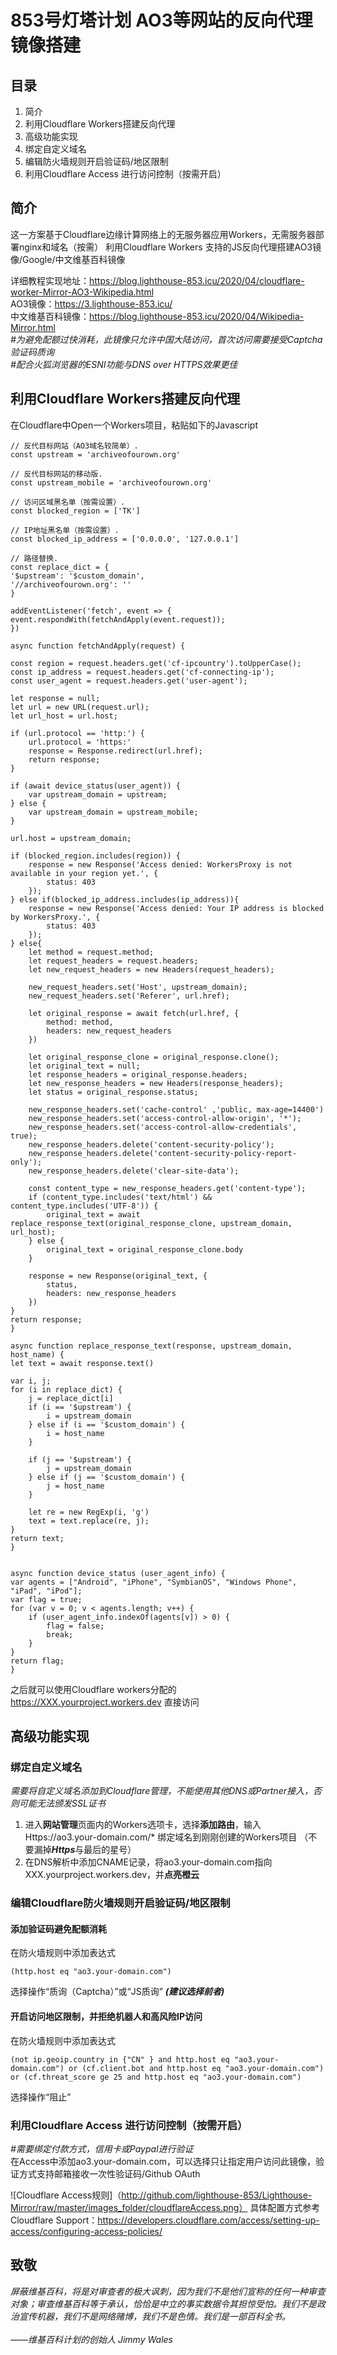 # 853号灯塔计划 AO3等网站的反向代理镜像搭建
## 目录
1. 简介
2. 利用Cloudflare Workers搭建反向代理
3. 高级功能实现
4. 绑定自定义域名
5. 编辑防火墙规则开启验证码/地区限制
6. 利用Cloudflare Access 进行访问控制（按需开启）
## 简介
这一方案基于Cloudflare边缘计算网络上的无服务器应用Workers，无需服务器部署nginx和域名（按需）
利用Cloudflare Workers 支持的JS反向代理搭建AO3镜像/Google/中文维基百科镜像

详细教程实现地址：https://blog.lighthouse-853.icu/2020/04/cloudflare-worker-Mirror-AO3-Wikipedia.html <br>
AO3镜像：https://3.lighthouse-853.icu/ <br>
中文维基百科镜像：https://blog.lighthouse-853.icu/2020/04/Wikipedia-Mirror.html <br>
*#为避免配额过快消耗，此镜像只允许中国大陆访问，首次访问需要接受Captcha验证码质询* <br>
*#配合火狐浏览器的ESNI功能与DNS over HTTPS效果更佳*


## 利用Cloudflare Workers搭建反向代理

在Cloudflare中Open一个Workers项目，粘贴如下的Javascript

    // 反代目标网站（AO3域名较简单）.
    const upstream = 'archiveofourown.org'

    // 反代目标网站的移动版.
    const upstream_mobile = 'archiveofourown.org'

    // 访问区域黑名单（按需设置）.
    const blocked_region = ['TK']

    // IP地址黑名单（按需设置）.
    const blocked_ip_address = ['0.0.0.0', '127.0.0.1']

    // 路径替换.
    const replace_dict = {
    '$upstream': '$custom_domain',
    '//archiveofourown.org': ''
    }

    addEventListener('fetch', event => {
    event.respondWith(fetchAndApply(event.request));
    })

    async function fetchAndApply(request) {

    const region = request.headers.get('cf-ipcountry').toUpperCase();
    const ip_address = request.headers.get('cf-connecting-ip');
    const user_agent = request.headers.get('user-agent');

    let response = null;
    let url = new URL(request.url);
    let url_host = url.host;

    if (url.protocol == 'http:') {
        url.protocol = 'https:'
        response = Response.redirect(url.href);
        return response;
    }

    if (await device_status(user_agent)) {
        var upstream_domain = upstream;
    } else {
        var upstream_domain = upstream_mobile;
    }

    url.host = upstream_domain;

    if (blocked_region.includes(region)) {
        response = new Response('Access denied: WorkersProxy is not available in your region yet.', {
            status: 403
        });
    } else if(blocked_ip_address.includes(ip_address)){
        response = new Response('Access denied: Your IP address is blocked by WorkersProxy.', {
            status: 403
        });
    } else{
        let method = request.method;
        let request_headers = request.headers;
        let new_request_headers = new Headers(request_headers);

        new_request_headers.set('Host', upstream_domain);
        new_request_headers.set('Referer', url.href);

        let original_response = await fetch(url.href, {
            method: method,
            headers: new_request_headers
        })

        let original_response_clone = original_response.clone();
        let original_text = null;
        let response_headers = original_response.headers;
        let new_response_headers = new Headers(response_headers);
        let status = original_response.status;

        new_response_headers.set('cache-control' ,'public, max-age=14400')
        new_response_headers.set('access-control-allow-origin', '*');
        new_response_headers.set('access-control-allow-credentials', true);
        new_response_headers.delete('content-security-policy');
        new_response_headers.delete('content-security-policy-report-only');
        new_response_headers.delete('clear-site-data');

        const content_type = new_response_headers.get('content-type');
        if (content_type.includes('text/html') && content_type.includes('UTF-8')) {
            original_text = await replace_response_text(original_response_clone, upstream_domain, url_host);
        } else {
            original_text = original_response_clone.body
        }

        response = new Response(original_text, {
            status,
            headers: new_response_headers
        })
    }
    return response;
    }

    async function replace_response_text(response, upstream_domain, host_name) {
    let text = await response.text()

    var i, j;
    for (i in replace_dict) {
        j = replace_dict[i]
        if (i == '$upstream') {
            i = upstream_domain
        } else if (i == '$custom_domain') {
            i = host_name
        }
        
        if (j == '$upstream') {
            j = upstream_domain
        } else if (j == '$custom_domain') {
            j = host_name
        }

        let re = new RegExp(i, 'g')
        text = text.replace(re, j);
    }
    return text;
    }


    async function device_status (user_agent_info) {
    var agents = ["Android", "iPhone", "SymbianOS", "Windows Phone", "iPad", "iPod"];
    var flag = true;
    for (var v = 0; v < agents.length; v++) {
        if (user_agent_info.indexOf(agents[v]) > 0) {
            flag = false;
            break;
        }
    }
    return flag;
    }  
之后就可以使用Cloudflare workers分配的 https://XXX.yourproject.workers.dev 直接访问
## 高级功能实现
### 绑定自定义域名
*需要将自定义域名添加到Cloudflare管理，不能使用其他DNS或Partner接入，否则可能无法颁发SSL证书*
1. 进入**网站管理**页面内的Workers选项卡，选择**添加路由**，输入Https://ao3.your-domain.com/* 绑定域名到刚刚创建的Workers项目 （不要漏掉***Https***与最后的星号）
2. 在DNS解析中添加CNAME记录，将ao3.your-domain.com指向XXX.yourproject.workers.dev，并**点亮橙云**
### 编辑Cloudflare防火墙规则开启验证码/地区限制
#### 添加验证码避免配额消耗
在防火墙规则中添加表达式 <br>  

    (http.host eq "ao3.your-domain.com")
选择操作“质询（Captcha）”或“JS质询” ***(建议选择前者)***
#### 开启访问地区限制，并拒绝机器人和高风险IP访问
在防火墙规则中添加表达式 <br>  

    (not ip.geoip.country in {"CN" } and http.host eq "ao3.your-domain.com") or (cf.client.bot and http.host eq "ao3.your-domain.com") or (cf.threat_score ge 25 and http.host eq "ao3.your-domain.com")

选择操作“阻止”
### 利用Cloudflare Access 进行访问控制（按需开启）
*#需要绑定付款方式，信用卡或Paypal进行验证*    
在Access中添加ao3.your-domain.com，可以选择只让指定用户访问此镜像，验证方式支持邮箱接收一次性验证码/Github OAuth

![Cloudflare Access规则]（http://github.com/lighthouse-853/Lighthouse-Mirror/raw/master/images_folder/cloudflareAccess.png）
具体配置方式参考Cloudflare Support：https://developers.cloudflare.com/access/setting-up-access/configuring-access-policies/
## 致敬
*屏蔽维基百科，将是对审查者的极大讽刺，因为我们不是他们宣称的任何一种审查对象；审查维基百科等于承认，恰恰是中立的事实数据令其担惊受怕。我们不是政治宣传机器，我们不是网络赌博，我们不是色情。我们是一部百科全书。*  <br>  
*——维基百科计划的创始人 Jimmy Wales* 
